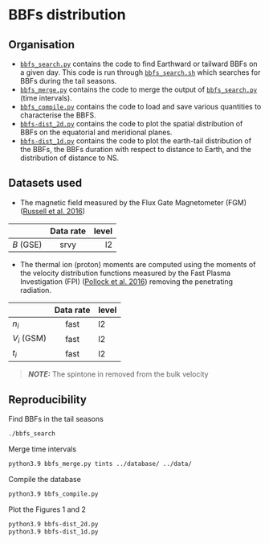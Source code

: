 # BBFs distribution

## Organisation
- [`bbfs_search.py`](./bbfs_search.py) contains the code to find Earthward or tailward BBFs on a given day. This code is run through [`bbfs_search.sh`](./bbfs_search.sh) which searches for BBFs during the tail seasons.
- [`bbfs_merge.py`](./bbfs_merge.py) contains the code to merge the output of [`bbfs_search.py`](./bbfs_search.py) (time intervals).
- [`bbfs_compile.py`](./bbfs_compile.py) contains the code to load and save various quantities to characterise the BBFS.
- [`bbfs-dist_2d.py`](./bbfs-dist_2d.py) contains the code to plot the spatial distribution of BBFs on the equatorial and meridional planes.
- [`bbfs-dist_1d.py`](./bbfs-dist_1d.py) contains the code to plot the earth-tail distribution of the BBFs, the BBFs duration with respect to distance to Earth, and the distribution of distance to NS.

## Datasets used
- The magnetic field measured by the Flux Gate Magnetometer (FGM) ([Russell et al. 2016](https://link.springer.com/article/10.1007/s11214-014-0057-3))
 
|              | Data rate | level |
|--------------|:---------:|------:|
| $`B`$ (GSE)  | srvy      | l2    |

- The thermal ion (proton) moments are computed using the moments of the velocity distribution functions measured by the Fast Plasma Investigation (FPI) ([Pollock et al. 2016](https://link.springer.com/article/10.1007/s11214-016-0245-4)) removing the penetrating radiation.

|                | Data rate | level |
|----------------|:---------:|:------|
| $`n_i`$        | fast      | l2    |
| $`V_i`$ (GSM)  | fast      | l2    |
| $`t_i`$        | fast      | l2    |

> **_NOTE:_** The spintone in removed from the bulk velocity

## Reproducibility
Find BBFs in the tail seasons

```bash
./bbfs_search
```

Merge time intervals 
```bash
python3.9 bbfs_merge.py tints ../database/ ../data/
```

Compile the database
```bash
python3.9 bbfs_compile.py
```

Plot the Figures 1 and 2
```bash
python3.9 bbfs-dist_2d.py
python3.9 bbfs-dist_1d.py
```




